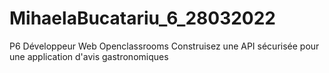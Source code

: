 # MihaelaBucatariu_6_28032022

P6 Développeur Web Openclassrooms
Construisez une API sécurisée pour une application d'avis gastronomiques
